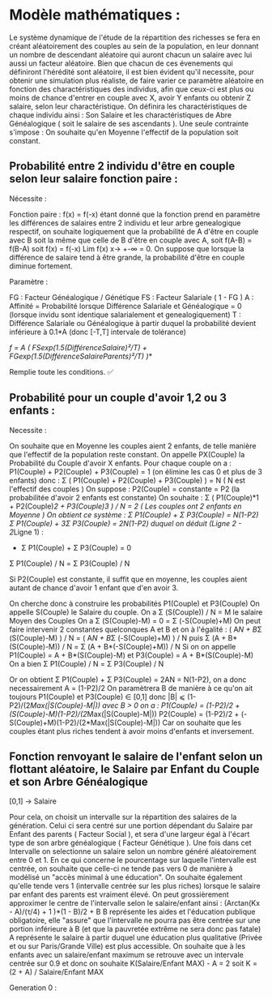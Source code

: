 # Modèle mathématiques :

Le système dynamique de l'étude de la répartition des richesses se fera en créant aléatoirement des couples au sein de la population, en leur donnant un nombre de descendant aléatoire qui auront chacun un salaire avec lui aussi un facteur aléatoire. Bien que chacun de ces évenements qui définiront l'hérédité sont aléatoire, il est bien évident qu'il necessite, pour obtenir une simulation plus réaliste, de faire varier ce paramètre aléatoire en fonction des charactéristiques des individus, afin que ceux-ci est plus ou moins de chance d'entrer en couple avec X, avoir Y enfants ou obtenir Z salaire, selon leur charactéristique. On définira les charactéristiques de chaque individu ainsi : Son Salaire et les charactéristiques de Abre Généalogique ( soit le salaire de ses ascendants ). Une seule contrainte s'impose : On souhaite qu'en Moyenne l'effectif de la population soit constant.

## Probabilité entre 2 individu d'être en couple selon leur salaire fonction paire :

Nécessite :

Fonction paire : f(x) = f(-x) étant donné que la fonction prend en paramètre les différences de salaires entre 2 individu et leur arbre genealogique respectif, on souhaite logiquement que la probabilité de A d'être en couple avec B soit la même que celle de B d'être en couple avec A, soit f(A-B) = f(B-A) soit f(x) = f(-x)
Lim f(x) x-> +-∞ = 0. On suppose que lorsque la différence de salaire tend à être grande, la probabilité d'être en couple diminue fortement.

Paramètre :

FG : Facteur Généalogique / Génétique
FS : Facteur Salariale ( 1 - FG )
A : Affinité = Probabilité lorsque Différence Salariale et Généalogique = 0 (lorsque invidu sont identique salarialement et genealogiquement)
T : Différence Salariale ou Généalogique à partir duquel la probabilité devient inférieure à 0.1*A (donc [-T,T] intervale de tolérance)

**f = A *( FS*exp(1.5*(DifférenceSalaire)²/T) + FG*exp(1.5*(DifférenceSalaireParents)²/T) )**

Remplie toute les conditions. ✅


## Probabilité pour un couple d'avoir 1,2 ou 3 enfants :

Necessite :

On souhaite que en Moyenne les couples aient 2 enfants, de telle manière que l'effectif de la population reste constant.
On appelle PX(Couple) la Probabilité du Couple d'avoir X enfants.
Pour chaque couple on a :
P1(Couple) + P2(Couple) + P3(Couple) = 1 (on élimine les cas 0 et plus de 3 enfants)
donc :
Σ ( P1(Couple) + P2(Couple) + P3(Couple) ) = N ( N est l'effectif des couples )
On suppose : 
P2(Couple) = constante = P2 (la probabilitée d'avoir 2 enfants est constante)
On souhaite : 
Σ ( P1(Couple)*1 + P2(Couple)*2 + P3(Couple)*3 ) / N = 2 ( Les couples ont 2 enfants en Moyenne )
On obtient ce système :
Σ P1(Couple) + Σ P3(Couple) = N(1-P2)
Σ P1(Couple) + 3*Σ P3(Couple) = 2N(1-P2)
duquel on déduit (Ligne 2 - 2*Ligne 1) :
- Σ P1(Couple) + Σ P3(Couple) = 0

Σ P1(Couple) / N = Σ P3(Couple) / N

Si P2(Couple) est constante, il suffit que en moyenne, les couples aient autant de chance d'avoir 1 enfant que d'en avoir 3.

On cherche donc à construire les probabilités P1(Couple) et P3(Couple)
On appelle S(Couple) le Salaire du couple.
On a Σ (S(Couple)) / N  = M le salaire Moyen des Couples
On a Σ (S(Couple)-M) = 0 = Σ (-S(Couple)+M)
On peut faire intervenir 2 constantes quelconques A et B et on à l'égalité :
( A*N + B*Σ (S(Couple)-M) ) / N = ( A*N + B*Σ (-S(Couple)+M) ) / N
puis 
Σ (A + B*(S(Couple)-M)) / N = Σ (A + B*(-S(Couple)+M)) / N
Si on on appelle P1(Couple) = A + B*(S(Couple)-M) et P3(Couple) = A + B*(S(Couple)-M)
On a bien Σ P1(Couple) / N = Σ P3(Couple) / N

Or on obtient Σ P1(Couple) + Σ P3(Couple) = 2AN  = N(1-P2), on a donc necessairement A = (1-P2)/2
On paramètrera B de manière à ce qu'on ait toujours P1(Couple) et P3(Couple) ∈ [0,1] donc |B| ⩽ (1-P2)/(2*Max(|S(Couple)-M|))
avec B > 0 on a :
P1(Couple) = (1-P2)/2 + (S(Couple)-M)(1-P2)/(2*Max(|S(Couple)-M|))
P2(Couple) = (1-P2)/2 + (-S(Couple)+M)(1-P2)/(2*Max(|S(Couple)-M|))
Car on souhaite que les couples étant plus riches tendent à avoir moins d'enfants et inversement.




## Fonction renvoyant le salaire de l'enfant selon un flottant aléatoire, le Salaire par Enfant du Couple et son Arbre Généalogique

[0,1] -> Salaire

Pour cela, on choisit un intervalle sur la répartition des salaires de la génération. Celui ci sera centré sur une portion dépendant du Salaire par Enfant des parents ( Facteur Social ), et sera d'une largeur égal à l'écart type de son arbre généalogique ( Facteur Génétique ). Une fois dans cet Intervalle on selectionne un salaire selon un nombre généré aléatoirement entre 0 et 1.
En ce qui concerne le pourcentage sur laquelle l'intervalle est centrée, on souhaite que celle-ci ne tende pas vers 0 de manière à modélisé un "accès minimal à une éducation". On souhaite également qu'elle tende vers 1 (intervalle centrée sur les plus riches) lorsque le salaire par enfant des parents est vraiment élevé.
On peut grossièrement approximer le centre de l'intervalle selon le salaire/enfant ainsi : (Arctan(Kx - A)/(τ/4) + 1 )*(1 - B)/2 + B
B représente les aides et l'éducation publique obligatoire, elle "assure" que l'intervalle ne pourra pas être centrée sur une portion inférieure à B (et que la pauvretée extrême ne sera donc pas fatale)
A représente le salaire à partir duquel une éducation plus qualitative (Privée et ou sur Paris/Grande Ville) est plus accessible.
On souhaite que à les enfants avec un salaire/enfant maximum se retrouve avec un intervale centrée sur 0.9 et donc on souhaite K(Salaire/Enfant MAX) - A = 2 soit K = (2 + A) / Salaire/Enfant MAX

Generation 0 :
